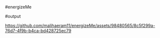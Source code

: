 #energizeMe

#output



https://github.com/malihaeram11/energizeMe/assets/98480565/8c5f299a-76d7-4f9b-b4ca-bd428725ec79



